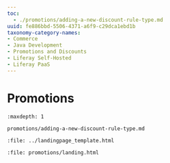 ```yaml
---
toc:
  - ./promotions/adding-a-new-discount-rule-type.md
uuid: fe886bbd-5506-4371-a6f9-c29dca1ebd1b
taxonomy-category-names:
- Commerce
- Java Development
- Promotions and Discounts
- Liferay Self-Hosted
- Liferay PaaS
---
```

# Promotions

```{toctree}
:maxdepth: 1

promotions/adding-a-new-discount-rule-type.md
```

```{raw} html
:file: ../landingpage_template.html
```

```{raw} html
:file: promotions/landing.html
```
